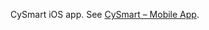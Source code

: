 CySmart iOS app. See [CySmart – Mobile App](https://www.cypress.com/documentation/software-and-drivers/cysmart-mobile-app).
